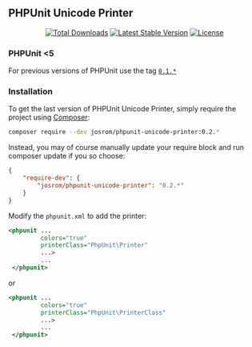 ## PHPUnit Unicode Printer

<p align="center">
<a href="https://packagist.org/packages/josrom/phpunit-unicode-printer"><img src="https://poser.pugx.org/josrom/phpunit-unicode-printer/d/total.svg" alt="Total Downloads"></a>
<a href="https://packagist.org/packages/josrom/phpunit-unicode-printer"><img src="https://poser.pugx.org/josrom/phpunit-unicode-printer/v/stable.svg" alt="Latest Stable Version"></a>
<a href="https://packagist.org/packages/josrom/phpunit-unicode-printer"><img src="https://poser.pugx.org/josrom/phpunit-unicode-printer/license.svg" alt="License"></a>
</p>

### PHPUnit <5

For previous versions of PHPUnit use the tag [`0.1.*`](https://github.com/JoseVte/phpunit-unicode-printer/tree/phpunit-5)

### Installation

To get the last version of PHPUnit Unicode Printer, simply require the project using [Composer](https://getcomposer.org/):

```bash
composer require --dev josrom/phpunit-unicode-printer:0.2.*
```

Instead, you may of course manually update your require block and run composer update if you so choose:

```json
{
    "require-dev": {
        "josrom/phpunit-unicode-printer": "0.2.*"
    }
}
```

Modify the `phpunit.xml` to add the printer:

```xml
<phpunit ...
         colors="true"
         printerClass="PhpUnit\Printer"
         ...>
         ...
 </phpunit>
```

or

```xml
<phpunit ...
         colors="true"
         printerClass="PhpUnit\PrinterClass"
         ...>
         ...
 </phpunit>
```